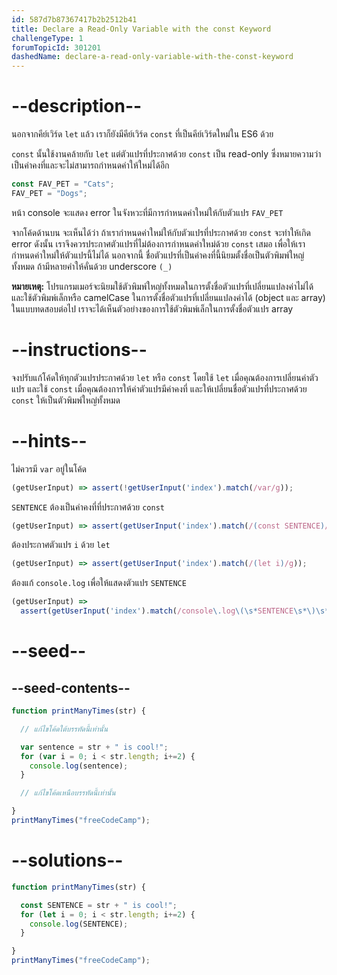 ```yaml
---
id: 587d7b87367417b2b2512b41
title: Declare a Read-Only Variable with the const Keyword
challengeType: 1
forumTopicId: 301201
dashedName: declare-a-read-only-variable-with-the-const-keyword
---
```


# --description--

นอกจากคีย์เวิร์ด `let` แล้ว เราก็ยังมีคีย์เวิร์ด `const` ที่เป็นคีย์เวิร์ดใหม่ใน ES6 ด้วย

`const` นั้นใช้งานคล้ายกับ `let` แต่ตัวแปรที่ประกาศด้วย `const` เป็น read-only ซึ่งหมายความว่าเป็นค่าคงที่และจะไม่สามารถกำหนดค่าให้ใหม่ได้อีก

```js
const FAV_PET = "Cats";
FAV_PET = "Dogs";
```

หน้า console จะแสดง error ในจังหวะที่มีการกำหนดค่าใหม่ให้กับตัวแปร `FAV_PET`

จากโค้ดด้านบน จะเห็นได้ว่า ถ้าเรากำหนดค่าใหม่ให้กับตัวแปรที่ประกาศด้วย `const` จะทำให้เกิด error ดังนั้น เราจึงควรประกาศตัวแปรที่ไม่ต้องการกำหนดค่าใหม่ด้วย `const` เสมอ เพื่อให้เรากำหนดค่าใหม่ให้ตัวแปรนี้ไม่ได้ นอกจากนี้ ชื่อตัวแปรที่เป็นค่าคงที่นี้นิยมตั้งชื่อเป็นตัวพิมพ์ใหญ่ทั้งหมด ถ้ามีหลายคำให้คั่นด้วย underscore `(_)`

**หมายเหตุ:** โปรแกรมเมอร์จะนิยมใช้ตัวพิมพ์ใหญ่ทั้งหมดในการตั้งชื่อตัวแปรที่เปลี่ยนแปลงค่าไม่ได้ และใช้ตัวพิมพ์เล็กหรือ camelCase ในการตั้งชื่อตัวแปรที่เปลี่ยนแปลงค่าได้ (object และ array) ในแบบทดสอบต่อไป เราจะได้เห็นตัวอย่างของการใช้ตัวพิมพ์เล็กในการตั้งชื่อตัวแปร array


# --instructions--

จงปรับแก้โค้ดให้ทุกตัวแปรประกาศด้วย `let` หรือ `const` โดยใช้ `let` เมื่อคุณต้องการเปลี่ยนค่าตัวแปร และใช้ `const` เมื่อคุณต้องการให้ค่าตัวแปรมีค่าคงที่ และให้เปลี่ยนชื่อตัวแปรที่ประกาศด้วย `const` ให้เป็นตัวพิมพ์ใหญ่ทั้งหมด

# --hints--

ไม่ควรมี `var` อยู่ในโค้ด

```js
(getUserInput) => assert(!getUserInput('index').match(/var/g));
```

`SENTENCE` ต้องเป็นค่าคงที่ที่ประกาศด้วย `const`

```js
(getUserInput) => assert(getUserInput('index').match(/(const SENTENCE)/g));
```

ต้องประกาศตัวแปร `i` ด้วย `let`

```js
(getUserInput) => assert(getUserInput('index').match(/(let i)/g));
```

ต้องแก้ `console.log` เพื่อให้แสดงตัวแปร `SENTENCE`

```js
(getUserInput) =>
  assert(getUserInput('index').match(/console\.log\(\s*SENTENCE\s*\)\s*;?/g));
```

# --seed--

## --seed-contents--

```js
function printManyTimes(str) {

  // แก้ไขโค้ดใต้บรรทัดนี้เท่านั้น

  var sentence = str + " is cool!";
  for (var i = 0; i < str.length; i+=2) {
    console.log(sentence);
  }

  // แก้ไขโค้ดเหนือบรรทัดนี้เท่านั้น

}
printManyTimes("freeCodeCamp");
```

# --solutions--

```js
function printManyTimes(str) {

  const SENTENCE = str + " is cool!";
  for (let i = 0; i < str.length; i+=2) {
    console.log(SENTENCE);
  }

}
printManyTimes("freeCodeCamp");
```
